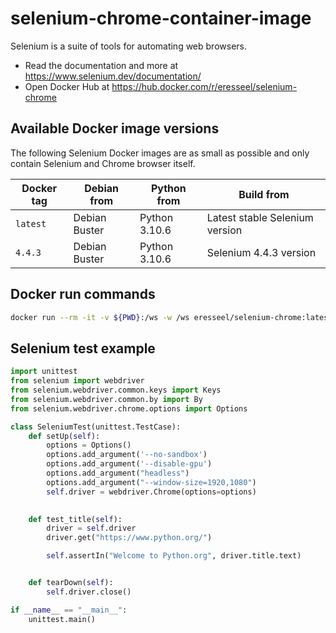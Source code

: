 # selenium-chrome-container-image

Selenium is a suite of tools for automating web browsers.

- Read the documentation and more at https://www.selenium.dev/documentation/
- Open Docker Hub at https://hub.docker.com/r/eresseel/selenium-chrome

## Available Docker image versions

The following Selenium Docker images are as small as possible and only contain Selenium and Chrome browser itself.

| Docker tag                        | Debian from   | Python from    | Build from                                |
| --------------------------------- | ------------- | ---------------| ----------------------------------------- |
| `latest`                          | Debian Buster | Python 3.10.6  | Latest stable Selenium version            |
| `4.4.3`                           | Debian Buster | Python 3.10.6  | Selenium 4.4.3 version                    |


## Docker run commands

```bash
docker run --rm -it -v ${PWD}:/ws -w /ws eresseel/selenium-chrome:latest bash
```

## Selenium test example

```python
import unittest
from selenium import webdriver
from selenium.webdriver.common.keys import Keys
from selenium.webdriver.common.by import By
from selenium.webdriver.chrome.options import Options

class SeleniumTest(unittest.TestCase):
    def setUp(self):
        options = Options()
        options.add_argument('--no-sandbox')
        options.add_argument('--disable-gpu')
        options.add_argument("headless")
        options.add_argument("--window-size=1920,1080")
        self.driver = webdriver.Chrome(options=options)

    
    def test_title(self):
        driver = self.driver
        driver.get("https://www.python.org/")

        self.assertIn("Welcome to Python.org", driver.title.text)


    def tearDown(self):
        self.driver.close()

if __name__ == "__main__":
    unittest.main()
```

